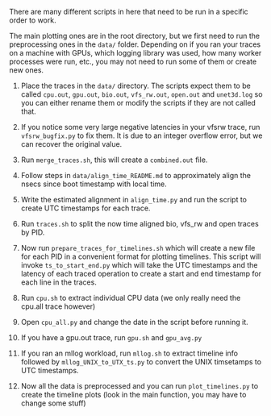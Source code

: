 
There are many different scripts in here that need to be run in a specific order to work.

The main plotting ones are in the root directory, but we first need to run the preprocessing ones in the `data/` folder.
Depending on if you ran your traces on a machine with GPUs, which logging library was used, how many worker processes were run, etc., you may not need to run some of them or create new ones. 


1) Place the traces in the `data/` directory. The scripts expect them to be called `cpu.out`, `gpu.out`, `bio.out`, `vfs_rw.out`, `open.out` and `unet3d.log` so you can either rename them or modify the scripts if they are not called that.  

2) If you notice some very large negative latencies in your vfsrw trace, run `vfsrw_bugfix.py` to fix them. It is due to an integer overflow error, but we can recover the original value. 

3) Run `merge_traces.sh`, this will create a `combined.out` file.

4) Follow steps in `data/align_time_README.md` to approximately align the nsecs since boot timestamp with local time. 

5) Write the estimated alignment in `align_time.py` and run the script to create UTC timestamps for each trace. 

6) Run `traces.sh` to split the now time aligned bio, vfs_rw and open traces by PID.

7) Now run `prepare_traces_for_timelines.sh` which will create a new file for each PID in a convenient format for plotting timelines. This script will invoke `ts_to_start_end.py` which will take the UTC timestamps and the latency of each traced operation to create a start and end timestamp for each line in the traces. 

8) Run `cpu.sh` to extract individual CPU data (we only really need the cpu.all trace however)

9) Open `cpu_all.py` and change the date in the script before running it.

10) If you have a gpu.out trace, run `gpu.sh` and `gpu_avg.py`

11) If you ran an mllog workload, run `mllog.sh` to extract timeline info followed by `mllog_UNIX_to_UTX_ts.py` to convert the UNIX timsetamps to UTC timestamps.

12) Now all the data is preprocessed and you can run `plot_timelines.py` to create the timeline plots (look in the main function, you may have to change some stuff)